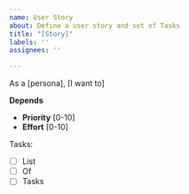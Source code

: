 ```yaml
---
name: User Story
about: Define a user story and set of Tasks
title: "[Story]"
labels: ''
assignees: ''

---
```


<!---
More information: https://github.com/Rockwell-Automation-Inc/Discovery-World-Pong/wiki/User-Stories

Comments, like this one, are denoted with `\<\!\-\-\- comment here \-\-\>` and will not be displayed
-->

As a [persona], [I want to]


<!---
Exhibit Maintainer: A Discovery World employee who is tasked with ensuring the exhibit's functionality
Developer: A person (Most likely Rockwell Automation employee) tasked with maintaining or updating the exhibit's codebase
Museum Patron: A Discovery World attendee who is interacting with the exhibit. This persona could further be classified as a young child (5yr to 12yr), teenager (13yr to 19yr), Adult, and/or Parent.
-->

**Depends** 
<!---
Link other Stories or issues that must be completed before this one. You can refer to them by just their number ie `#1` to link to issue 1, and github will automatically link them
-->

- **Priority** [0-10]
- **Effort** [0-10]
<!---
Priorities will be classed between 1 - 10 inclusive, 1 being the highest priority.
1 - 3: Critical or foundational infrastructure required for operation or maintenance of exhibit
4 - 6: Important to ensure exhibit is understood and enjoyed by patrons. Alternatively, improvements to quality of life for maintainers
7 - 9: Enhancements to exhibit or developer experience.
10: Nice to have/Ice Box

Effort will be classified between 1 - 10 inclusive, with 10 being the most amount of effort.
1 - 3: No unknowns, a single developer can handle this within a day
4 - 6: Some unknowns, a pair of developers could handle this within a week
7 - 9: Significant unknowns, or a team of developers would need more than a week to handle
10: Significant undertaking, out of scope.
-->

Tasks:
- [ ] List
- [ ] Of
- [ ] Tasks
